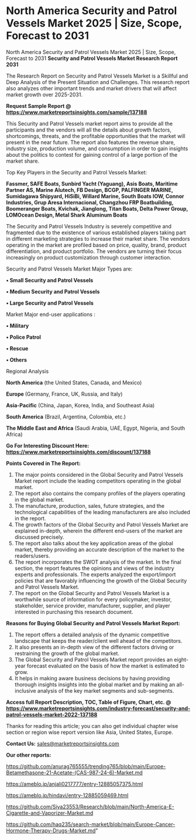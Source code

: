 # North America Security and Patrol Vessels Market 2025 | Size, Scope, Forecast to 2031
North America Security and Patrol Vessels Market 2025 | Size, Scope, Forecast to 2031
<strong>Security and Patrol Vessels Market Research Report 2031</strong>

The Research Report on Security and Patrol Vessels Market is a Skillful and Deep Analysis of the Present Situation and Challenges. This research report also analyzes other important trends and market drivers that will affect market growth over 2025-2031.

<strong>Request Sample Report @ <a href=https://www.marketreportsinsights.com/sample/137188>https://www.marketreportsinsights.com/sample/137188</a></strong>

This Security and Patrol Vessels market report aims to provide all the participants and the vendors will all the details about growth factors, shortcomings, threats, and the profitable opportunities that the market will present in the near future. The report also features the revenue share, industry size, production volume, and consumption in order to gain insights about the politics to contest for gaining control of a large portion of the market share.

Top Key Players in the Security and Patrol Vessels Market:

<strong>Fassmer, SAFE Boats, Sunbird Yacht (Yaguang), Asis Boats, Maritime Partner AS, Marine Alutech, FB Design, BCGP, PALFINGER MARINE, Sumidagawa Shipyard, HiSiBi, Willard Marine, South Boats IOW, Connor Industries, Grup Aresa Internacional, Changzhou FRP Boatbuilding, Boomeranger Boats, Kvichak, Jianglong, Titan Boats, Delta Power Group, LOMOcean Design, Metal Shark Aluminum Boats</strong>

The Security and Patrol Vessels Industry is severely competitive and fragmented due to the existence of various established players taking part in different marketing strategies to increase their market share. The vendors operating in the market are profiled based on price, quality, brand, product differentiation, and product portfolio. The vendors are turning their focus increasingly on product customization through customer interaction.

Security and Patrol Vessels Market Major Types are:

<strong>• Small Security and Patrol Vessels

• Medium Security and Patrol Vessels

• Large Security and Patrol Vessels</strong>

Market Major end-user applications :

<strong>• Military

• Police Patrol

• Rescue

• Others</strong>

Regional Analysis

</u><strong><b>North America</b></strong> (the United States, Canada, and Mexico)

<strong><b>Europe </b></strong>(Germany, France, UK, Russia, and Italy)

<strong><b>Asia-Pacific</b></strong> (China, Japan, Korea, India, and Southeast Asia)

<strong><b>South America</b></strong> (Brazil, Argentina, Colombia, etc.)

<strong><b>The Middle East and Africa</b></strong> (Saudi Arabia, UAE, Egypt, Nigeria, and South Africa)

<strong>Go For Interesting Discount Here: <a href=https://www.marketreportsinsights.com/discount/137188>https://www.marketreportsinsights.com/discount/137188</a></strong>

<strong>Points Covered in The Report:</strong>
<ol>
  <li>The major points considered in the Global Security and Patrol Vessels Market report include the leading competitors operating in the global market.</li>
  <li>The report also contains the company profiles of the players operating in the global market.</li>
  <li>The manufacture, production, sales, future strategies, and the technological capabilities of the leading manufacturers are also included in the report.</li>
  <li>The growth factors of the Global Security and Patrol Vessels Market are explained in-depth, wherein the different end-users of the market are discussed precisely.</li>
  <li>The report also talks about the key application areas of the global market, thereby providing an accurate description of the market to the readers/users.</li>
  <li>The report incorporates the SWOT analysis of the market. In the final section, the report features the opinions and views of the industry experts and professionals. The experts analyzed the export/import policies that are favorably influencing the growth of the Global Security and Patrol Vessels Market.</li>
  <li>The report on the Global Security and Patrol Vessels Market is a worthwhile source of information for every policymaker, investor, stakeholder, service provider, manufacturer, supplier, and player interested in purchasing this research document.</li>
</ol>
<strong>Reasons for Buying Global Security and Patrol Vessels Market Report:</strong>

<ol>
  <li>The report offers a detailed analysis of the dynamic competitive landscape that keeps the reader/client well ahead of the competitors.</li>
  <li>It also presents an in-depth view of the different factors driving or restraining the growth of the global market.</li>
  <li>The Global Security and Patrol Vessels Market report provides an eight-year forecast evaluated on the basis of how the market is estimated to grow.</li>
  <li>It helps in making aware business decisions by having providing thorough insights insights into the global market and by making an all-inclusive analysis of the key market segments and sub-segments.</li>
</ol>
<strong>Access full Report Description, TOC, Table of Figure, Chart, etc. @ <a href=https://www.marketreportsinsights.com/industry-forecast/security-and-patrol-vessels-market-2022-137188>https://www.marketreportsinsights.com/industry-forecast/security-and-patrol-vessels-market-2022-137188</a></strong>


Thanks for reading this article; you can also get individual chapter wise section or region wise report version like Asia, United States, Europe.

<strong>Contact Us:</strong>
sales@marketreportsinsights.com

<strong>Our other reports:</strong>

<a href=https://github.com/anurag765555/trending765/blob/main/Europe-Betamethasone-21-Acetate-(CAS-987-24-6)-Market.md>https://github.com/anurag765555/trending765/blob/main/Europe-Betamethasone-21-Acetate-(CAS-987-24-6)-Market.md</a>

<a href=https://ameblo.jp/anjali0217777/entry-12885057375.html>https://ameblo.jp/anjali0217777/entry-12885057375.html</a>

<a href=https://ameblo.jp/hindavi/entry-12885059469.html>https://ameblo.jp/hindavi/entry-12885059469.html</a>

<a href=https://github.com/Siya23553/Research/blob/main/North-America-E-Cigarette-and-Vaporizer-Market.md>https://github.com/Siya23553/Research/blob/main/North-America-E-Cigarette-and-Vaporizer-Market.md</a>

<a href=https://github.com/haq235/search-market/blob/main/Europe-Cancer-Hormone-Therapy-Drugs-Market.md>https://github.com/haq235/search-market/blob/main/Europe-Cancer-Hormone-Therapy-Drugs-Market.md</a>"
